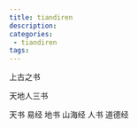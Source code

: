```yaml
---
title: tiandiren
description:
categories:
 - tiandiren
tags:
---
```


上古之书

天地人三书

天书 易经
地书 山海经
人书 道德经